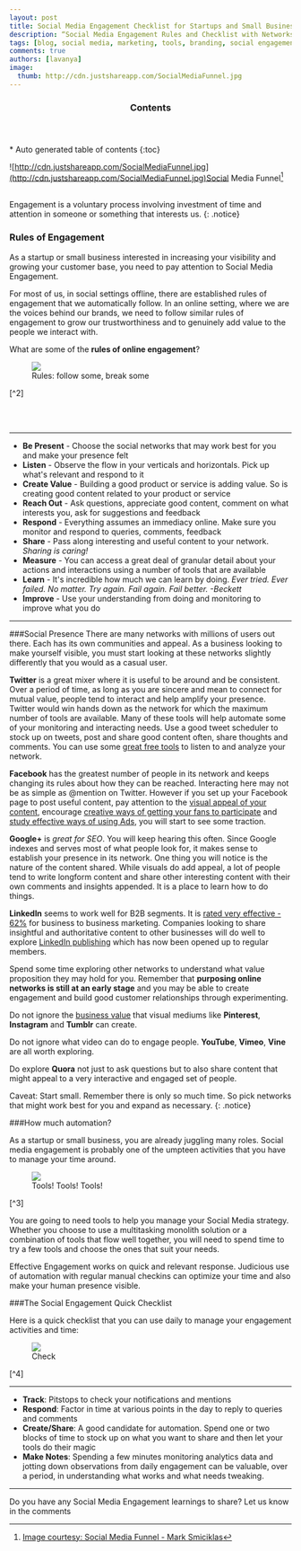 ```yaml
---
layout: post
title: Social Media Engagement Checklist for Startups and Small Businesses
description: “Social Media Engagement Rules and Checklist with Networks, Tools, Tips for Startups and Small Businesses”
tags: [blog, social media, marketing, tools, branding, social engagement, social media monitoring, SEO]
comments: true
authors: [lavanya]
image:
  thumb: http://cdn.justshareapp.com/SocialMediaFunnel.jpg
---
```


<section id="table-of-contents" class="toc">
	<header>
		<h3>Contents</h3>
	</header>
<div id="drawer" markdown="1">
*  Auto generated table of contents
{:toc}
</div>
</section><!-- /#table-of-contents -->

![http://cdn.justshareapp.com/SocialMediaFunnel.jpg](http://cdn.justshareapp.com/SocialMediaFunnel.jpg)Social Media Funnel[^1]
<br/><br/>

Engagement is a voluntary process involving investment of time and attention in someone or something that interests us. 
{: .notice}


### Rules of Engagement

As a startup or small business interested in increasing your visibility and growing your customer base, you need to pay attention to Social Media Engagement. 

For most of us, in social settings offline, there are established rules of engagement that we automatically follow. In an online setting, where we are the voices behind our brands, we need to follow similar rules of engagement to grow our trustworthiness and to genuinely add value to the people we interact with.

What are some of the **rules of online engagement**? 
<br/>
<figure>
<img src="http://cdn.justshareapp.com/Rules.jpg"/>
<figcaption>Rules: follow some, break some</figcaption>
</figure>
[^2]

<br/><br/>

*** 

* **Be Present** - Choose the social networks that may work best for you and make your presence felt  
* **Listen** -  Observe the flow in your verticals and horizontals. Pick up what's relevant and respond to it  
* **Create Value** - Building a good product or service is adding value. So is creating good content related to your product or service  
* **Reach Out** - Ask questions, appreciate good content, comment on what interests you, ask for suggestions and feedback  
* **Respond** - Everything assumes an immediacy online. Make sure you monitor and respond to queries, comments, feedback  
* **Share** - Pass along interesting and useful content to your network. *Sharing is caring!*  
* **Measure** - You can access a great deal of granular detail about your actions and interactions using a number of tools that are available  
* **Learn** - It's incredible how much we can learn by doing. *Ever tried. Ever failed. No matter. Try again. Fail again. Fail better. -Beckett* 
* **Improve** - Use your understanding from doing and monitoring to improve what you do

***

###Social Presence
There are many networks with millions of users out there. Each has its own communities and appeal. As a business looking to make yourself visible, you must start looking at these networks slightly differently that you would as a casual user. 
 
 
**Twitter** is a great mixer where it is useful to be around and be consistent. Over a period of time, as long as you are sincere and mean to connect for mutual value, people tend to interact and help amplify your presence. Twitter would win hands down as the network for which the maximum number of tools are available. Many of these tools will help automate some of your monitoring and interacting needs. Use a good tweet scheduler to stock up on tweets, post and share good content often, share thoughts and comments. You can use some [great free tools](http://blog.justshareapp.com/5-Great-Free-Tools-For-Social-Listening/) to listen to and analyze your network.  


**Facebook** has the greatest number of people in its network and keeps changing its rules about how they can be reached. Interacting here may not be as simple as @mention on Twitter. However if you set up your Facebook page to post useful content, pay attention to the [visual appeal of your content](http://www.socialmediaexaminer.com/encourage-fans-to-create-share-visual-content/), encourage [creative ways of getting your fans to participate](http://www.socialmediaexaminer.com/encourage-fans-to-create-share-visual-content/) and [study effective ways of using Ads](http://blog.kissmetrics.com/deep-dive-facebook-advertising/), you will start to see some traction.  


**Google+** is *great for SEO*. You will keep hearing this often. Since Google indexes and serves most of what people look for, it makes sense to establish your presence in its network. One thing you will notice is the nature of the content shared. While visuals do add appeal, a lot of people tend to write longform content and share other interesting content with their own comments and insights appended. It is a place to learn how to do things.  


**LinkedIn** seems to work well for B2B segments. It is [rated very effective - 62%](http://contentmarketinginstitute.com/2013/10/2014-b2b-content-marketing-research/) for business to business marketing. Companies looking to share insightful and authoritative content to other businesses will do well to explore [LinkedIn publishing](http://help.linkedin.com/app/answers/detail/a_id/47445/~/linkedin%E2%80%99s-publishing-platform---overview) which has now been opened up to regular members. 


Spend some time exploring other networks to understand what value proposition they may hold for you. Remember that **purposing online networks is still at an early stage** and you may be able to create engagement and build good customer relationships through experimenting.  


Do not ignore the [business value](http://www.socialmediaexaminer.com/new-research-shows-social-networks-ideal-marketers/) that visual mediums like **Pinterest**, **Instagram** and **Tumblr** can create.  


Do not ignore what video can do to engage people. **YouTube**, **Vimeo**, **Vine** are all worth exploring. 


Do explore **Quora** not just to ask questions but to also share content that might appeal to a very interactive and engaged set of people.  


Caveat: Start small. Remember there is only so much time. So pick networks that might work best for you and expand as necessary. 
{: .notice}


###How much automation?

As a startup or small business, you are already juggling many roles. Social media engagement is probably one of the umpteen activities that you have to manage your time around. 
<br/>
<figure>
<img src="http://cdn.justshareapp.com/ToolTrader.jpg"/>
<figcaption>Tools! Tools! Tools!</figcaption>
</figure>
[^3] 
<br/>

You are going to need tools to help you manage your Social Media strategy. Whether you choose to use a multitasking monolith solution or a combination of tools that flow well together, you will need to spend time to try a few tools and choose the ones that suit your needs. 

Effective Engagement works on quick and relevant response. Judicious use of automation with regular manual checkins can optimize your time and also make your human presence visible. 


###The Social Engagement Quick Checklist

Here is a quick checklist that you can use daily to manage your engagement activities and time:

<figure>
<img src="http://cdn.justshareapp.com/Checklist.jpg"/>
<figcaption>Check</figcaption>
</figure>
[^4]
<br/>

***
* **Track**: Pitstops to check your notifications and mentions
* **Respond**: Factor in time at various points in the day to reply to queries and comments
* **Create/Share**: A good candidate for automation. Spend one or two blocks of time to stock up on what you want to share and then let your tools do their magic
* **Make Notes**: Spending a few minutes monitoring analytics data and jotting down observations from daily engagement can be valuable, over a period, in understanding what works and what needs tweaking. 

***

Do you have any Social Media Engagement learnings to share? Let us know in the comments 


[^1]: [Image courtesy: Social Media Funnel - Mark Smiciklas](https://flic.kr/p/8FSH1y)
[^2]: [Image courtesy: Rules - Massimo Valiani](https://flic.kr/p/8i417s)
[^3]: [Image courtesy: Tool Trader - Meena Kadri](https://flic.kr/p/64FuKq)
[^4]: [Image courtesy: Checklist - AJ Cann](https://flic.kr/p/fzviyT)
